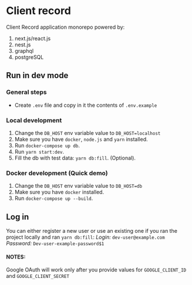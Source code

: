 # Client record
Client Record application monorepo
powered by:
1. next.js/react.js
2. nest.js
3. graphql
4. postgreSQL

## Run in dev mode

### General steps
- Create `.env` file and copy in it the contents of `.env.example`

### Local development
1. Change the `DB_HOST` env variable value to `DB_HOST=localhost`
2. Make sure you have `docker`, `node.js` and `yarn` installed.
3. Run `docker-compose up db`.
4. Run `yarn start:dev`.
5. Fill the db with test data: `yarn db:fill`. (Optional).

### Docker development (Quick demo)
1. Change the `DB_HOST` env variable value to `DB_HOST=db`
2. Make sure you have `docker` installed.
3. Run `docker-compose up --build`.

## Log in
You can either register a new user or use an existing one if you ran the project locally and ran `yarn db:fill`:
*Login:* `dev-user@example.com`
*Password:* `Dev-user-example-password$1`

#### NOTES:
Google OAuth will work only after you provide values for `GOOGLE_CLIENT_ID` and `GOOGLE_CLIENT_SECRET`
